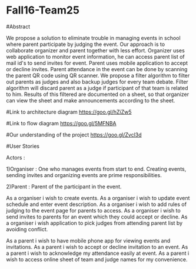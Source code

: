 # Fall16-Team25

#Abstract

We propose a solution to eliminate trouble in managing events in school where parent participate by judging the event.
Our approach is to collaborate organizer and parent together with less effort. Organizer uses web application to monitor
event information, he can access parent list of mail id's to send invites for event. Parent uses mobile application to accept
or decline invites. Parent attendance in the event can be done by scanning the parent QR code using QR scanner. We propose 
a filter algorithm to filter out parents as judges and also backup judges for every team debate. Filter algorithm will 
discard parent as a judge if participant of that team is related to him. Results of this filtered are documented on a 
sheet, so that organizer can view the sheet and make announcements according to the sheet.

#Link to architecture diagram 
https://goo.gl/hZiZw5

#Link to flow diagram
https://goo.gl/5MFNBA

#Our understanding of the project
https://goo.gl/Zvcl3d

#User Stories

Actors :

1)Organiser	: 	One who manages events from start to end. Creating events, sending invites and 
				organizing events are prime responsibilities.

2)Parent 	: 	Parent of the participant in the event.


As a organiser i wish to create events.
As a organiser i wish to update event schedule and enter event description.
As a organiser i wish to add rules of judging to the event page for parents to access.
As a organiser i wish to send invites to parents for an event which they could accept or decline.
As a organiser i wish application to pick judges from attending parent list by avoiding conflict.



As a parent i wish to have mobile phone app for viewing events and invitations.
As a parent i wish to accept or decline invitation to an event.
As a parent i wish to acknowledge my attendance easily at event.
As a parent i wish to access online sheet of team and judge names for my convenience.




